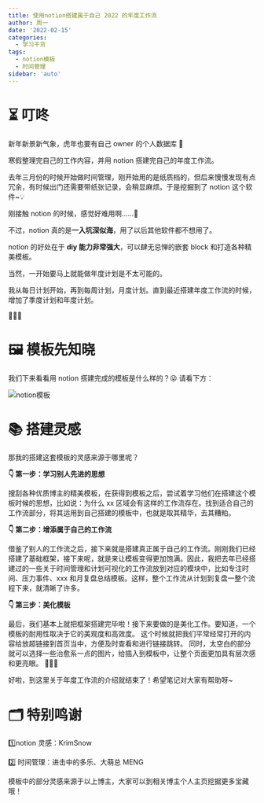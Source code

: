 ```yaml
---
title: 使用notion搭建属于自己 2022 的年度工作流
author: 周一
date: '2022-02-15'
categories:
  - 学习干货
tags:
  - notion模板
  - 时间管理
sidebar: 'auto'
---
```


# ⏳ 叮咚

新年新景新气象，虎年也要有自己 owner 的个人数据库 📝

寒假整理完自己的工作内容，并用 notion 搭建完自己的年度工作流。

去年三月份的时候开始做时间管理，刚开始用的是纸质档的，但后来慢慢发现有点冗余，有时候出门还需要带纸张记录，会稍显麻烦。于是挖掘到了 notion 这个软件~💡

刚接触 notion 的时候，感觉好难用啊……🥶

不过，notion 真的是**一入坑深似海**，用了以后其他软件都不想用了。

notion 的好处在于 **diy 能力非常强大**，可以肆无忌惮的嵌套 block 和打造各种精美模板。

当然，一开始要马上就能做年度计划是不太可能的。

我从每日计划开始，再到每周计划，月度计划。直到最近搭建年度工作流的时候，增加了季度计划和年度计划。

🌸🌸🌸

# 🖼️ 模板先知晓

我们下来看看用 notion 搭建完成的模板是什么样的？😜 请看下方：

![notion模板](https://syllablecheng-1309616765.cos.ap-shanghai.myqcloud.com/01-notion/01-%E4%BD%BF%E7%94%A8notion%E6%90%AD%E5%BB%BA%E5%B9%B4%E5%BA%A6%E5%B7%A5%E4%BD%9C%E6%B5%81/IMG_1938.PNG)

# 📚 搭建灵感

那我的搭建这套模板的灵感来源于哪里呢？

**👇 第一步：学习别人先进的思想**

搜刮各种优质博主的精美模板，在获得到模板之后，尝试着学习他们在搭建这个模板时候的思想，比如说：为什么 xx 区域会有这样的工作流存在。找到适合自己的工作流部分，将其运用到自己搭建的模板中，也就是取其精华，去其糟粕。

**👇 第二步：增添属于自己的工作流**

借鉴了别人的工作流之后，接下来就是搭建真正属于自己的工作流。刚刚我们已经搭建了基础框架，接下来呢，就是来让模板变得更加饱满。因此，我把去年已经搭建过的一些关于时间管理和计划可视化的工作流放到对应的模块中，比如专注时间、压力事件、xxx 和月复盘总结模板。这样，整个工作流从计划到复盘一整个流程下来，就清晰了许多。

**👇 第三步：美化模板**

最后，我们基本上就把框架搭建完毕啦！接下来要做的是美化工作。要知道，一个模板的耐用性取决于它的美观度和高效度。 这个时候就把我们平常经常打开的内容给放超链接到首页当中，方便及时查看和进行链接跳转。
同时，太空白的部分就可以选择一些治愈系一点的图片，给插入到模板中，让整个页面更加具有层次感和更亮眼。
📑📑📑

好啦，到这里关于年度工作流的介绍就结束了！希望笔记对大家有帮助呀~

# 🗂️ 特别鸣谢

1️⃣notion 灵感：KrimSnow

2️⃣ 时间管理：进击中的多乐、大萌总 MENG

模板中的部分灵感来源于以上博主，大家可以到相关博主个人主页挖掘更多宝藏哦！
